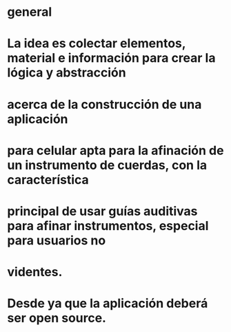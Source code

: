# general
# La idea es colectar elementos, material e información para crear la lógica y abstracción 
# acerca de la construcción de una aplicación
# para celular apta para la afinación de un instrumento de cuerdas, con la característica 
# principal de usar guías auditivas para afinar instrumentos, especial para usuarios no 
# videntes. 
# Desde ya que la aplicación deberá ser open source.
